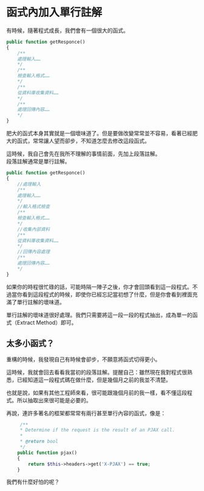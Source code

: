 # 函式內加入單行註解

有時候，隨著程式成長，我們會有一個很大的函式。

```php
public function getResponce()
{
    /**
    處理輸入……
    */
    /**
    檢查輸入格式……
    */
    /**
    從資料庫收集資料……
    */
    /**
    處理回傳內容……
    */
}
```

肥大的函式本身其實就是一個壞味道了。但是要做改變常常並不容易，看著已經肥大的函式，常常讓人望而卻步，不知道怎麼去修改這段函式。

這時候，我自己會先在我所不理解的事情前面，先加上段落註解。  
段落註解通常是單行註解。

```php
public function getResponce()
{
    //處理輸入
    /**
    處理輸入……
    */
    //輸入格式檢查
    /**
    檢查輸入格式……
    */
    //收集內部資料
    /**
    從資料庫收集資料……
    */
    //回傳內容處理
    /**
    處理回傳內容……
    */
}
```

如果你的時程很忙碌的話，可能時隔一陣子之後，你才會回頭看到這一段程式。不過當你看到這段程式的時候，即使你已經忘記當初想了什麼，但是你會看到裡面充滿了單行註解的壞味道。

單行註解的壞味道很好處理。我們只需要將這一段一段的程式抽出，成為單一的函式（Extract Method）即可。

## 太多小函式？

重構的時候，我發現自己有時候會卻步，不願意將函式切得更小。

這時候，我就會回去看看我當初的段落註解。提醒自己：雖然現在我對程式很熟悉，已經知道這一段程式碼在做什麼，但是幾個月之前的我並不清楚。

也就是說，如果有其他工程師來看，很可能跟幾個月前的我一樣，看不懂這段程式。所以抽取出來很可能是必要的。

再說，連許多著名的框架都常常有兩行甚至單行內容的函式，像是：

```php
     /**
     * Determine if the request is the result of an PJAX call.
     *
     * @return bool
     */
    public function pjax()
    {
        return $this->headers->get('X-PJAX') == true;
    }
```

我們有什麼好怕的呢？

